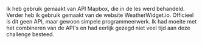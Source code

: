 Ik heb gebruik gemaakt van API Mapbox, die in de les werd behandeld.
Verder heb ik gebruik gemaakt van de website WeatherWidget.io. 
Officieel is dit geen API, maar gewoon simpele programmeerwerk.
Ik had moeite met het combineren van de API's en had eerlijk gezegd niet veel tijd aan deze challenge besteed.
